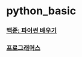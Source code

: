 # python_basic

### [백준: 파이썬 배우기](https://www.acmicpc.net/workbook/view/459)

### [프로그래머스](https://programmers.co.kr/learn/challenges)
